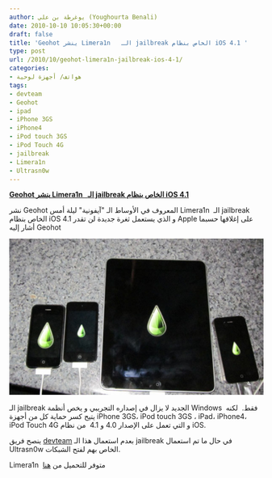 ```yaml
---
author: يوغرطة بن علي (Youghourta Benali)
date: 2010-10-10 10:05:30+00:00
draft: false
title: 'Geohot ينشر Limera1n   الـ jailbreak الخاص بنظام iOS 4.1 '
type: post
url: /2010/10/geohot-limera1n-jailbreak-ios-4-1/
categories:
- هواتف/ أجهزة لوحية
tags:
- devteam
- Geohot
- ipad
- iPhone 3GS
- iPhone4
- iPod touch 3GS
- iPod Touch 4G
- jailbreak
- Limera1n
- Ultrasn0w
---
```


**[Geohot ينشر Limera1n   الـ jailbreak الخاص بنظام iOS 4.1](https://www.it-scoop.com/2010/10/geohot-limera1n-jailbreak-ios-4-1)**




نشر Geohot المعروف في الأوساط الـ "آيفونية" ليلة أمس Limera1n  الـ jailbreak الخاص بنظام iOS 4.1 و الذي يستعمل ثغرة جديدة لن تقدر Apple على إغلاقها حسبما أشار إليه Geohot




[![](limera1n-jailbreak.jpg)
](https://www.it-scoop.com/2010/10/geohot-limera1n-jailbreak-ios-4-1)





الـ jailbreak الجديد لا يزال في إصداره التجريبي و يخص أنظمة Windows  فقط.  لكنه يتيح كسر حماية كل من أجهزة iPhone 3GS، iPod touch 3GS ، iPad، iPhone4، iPod Touch 4G و التي تعمل على الإصدار 4.0 و 4.1  من نظام iOS.

ينصح فريق [devteam](http://blog.iphone-dev.org/) بعدم استعمال هذا الـ jailbreak في حال ما تم استعمال Ultrasn0w الخاص بهم لفتح الشبكات.

Limera1n  متوفر للتحميل من [هنا](http://www.limera1n.com/)
